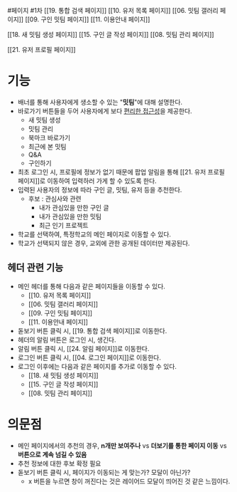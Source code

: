 #페이지 #1차 
[[19. 통합 검색 페이지]]
[[10. 유저 목록 페이지]]
[[06. 밋팀 갤러리 페이지]]
[[09. 구인 밋팀 페이지]]
[[11. 이용안내 페이지]]

[[18. 새 밋팀 생성 페이지]]
[[15. 구인 글 작성 페이지]]
[[08. 밋팀 관리 페이지]]

[[21. 유저 프로필 페이지]]
# 기능
- 배너를 통해 사용자에게 생소할 수 있는 "**밋팀**"에 대해 설명한다.
- 바로가기 버튼들을 두어 사용자에게 보다 <U>편리한 접근성</U>을 제공한다.
	- 새 밋팀 생성
	- 밋팀 관리
	- 북마크 바로가기
	- 최근에 본 밋팀
	- Q&A
	- 구인하기
- 최초 로그인 시, 프로필에 정보가 없기 때문에 팝업 알림을 통해 [[21. 유저 프로필 페이지]]로 이동하여 입력하러 가게 할 수 있도록 한다.
- 입력된 사용자의 정보에 따라 구인 글, 밋팀, 유저 등을 추천한다.
	- 후보 : 관심사와 관련
		- 내가 관심있을 만한 구인 글
		- 내가 관심있을 만한 밋팀
		- 최근 인기 프로젝트
- 학교를 선택하여, 특정학교의 메인 페이지로 이동할 수 있다.
- 학교가 선택되지 않은 경우, 교외에 관한 공개된 데이터만 제공된다.

## 헤더 관련 기능
- 메인 헤더를 통해 다음과 같은 페이지들을 이동할 수 있다.
	- [[10. 유저 목록 페이지]]
	- [[06. 밋팀 갤러리 페이지]]
	- [[09. 구인 밋팀 페이지]]
	- [[11. 이용안내 페이지]]
- 돋보기 버튼 클릭 시, [[19. 통합 검색 페이지]]로 이동한다.
- 헤더의 알림 버튼은 로그인 시, 생긴다.
- 알림 버튼 클릭 시, [[24. 알림 페이지]]로 이동한다.
- 로그인 버튼 클릭 시, [[04. 로그인 페이지]]로 이동한다.
- 로그인 이후에는 다음과 같은 페이지를 추가로 이동할 수 있다.
	- [[18. 새 밋팀 생성 페이지]]
	- [[15. 구인 글 작성 페이지]]
	- [[08. 밋팀 관리 페이지]]
# 의문점
- 메인 페이지에서의 추천의 경우,
	  **n개만 보여주나** vs **더보기를 통한 페이지 이동** vs **버튼으로 계속 넘길 수 있음**
- 추천 정보에 대한 후보 확정 필요
- 돋보기 버튼 클릭 시, 페이지가 이동되는 게 맞는가? 모달이 아닌가?
	- x 버튼을 누르면 창이 꺼진다는 것은 레이어드 모달이 띄어진 것 같은 느낌이다.